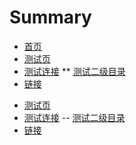 # Summary

* [首页](README.md)
* [测试页](slider.md)
* [测试连接](a.md)
** [测试二级目录](a.md)
* [链接](slider.md)

- [测试页](slider.md)
- [测试连接](a.md)
-- [测试二级目录](a.md)
- [链接](slider.md)